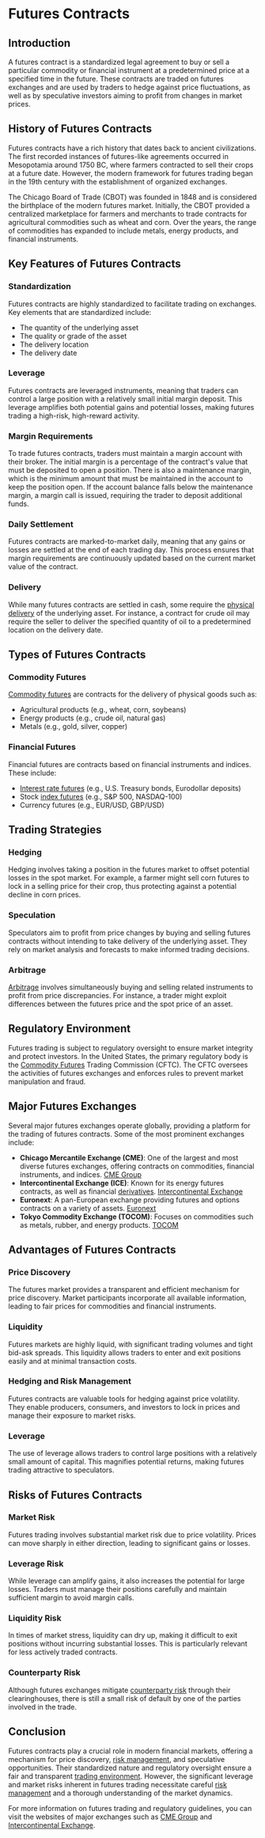 # Futures Contracts

## Introduction

A futures contract is a standardized legal agreement to buy or sell a particular commodity or financial instrument at a predetermined price at a specified time in the future. These contracts are traded on futures exchanges and are used by traders to hedge against price fluctuations, as well as by speculative investors aiming to profit from changes in market prices.

## History of Futures Contracts

Futures contracts have a rich history that dates back to ancient civilizations. The first recorded instances of futures-like agreements occurred in Mesopotamia around 1750 BC, where farmers contracted to sell their crops at a future date. However, the modern framework for futures trading began in the 19th century with the establishment of organized exchanges.

The Chicago Board of Trade (CBOT) was founded in 1848 and is considered the birthplace of the modern futures market. Initially, the CBOT provided a centralized marketplace for farmers and merchants to trade contracts for agricultural commodities such as wheat and corn. Over the years, the range of commodities has expanded to include metals, energy products, and financial instruments.

## Key Features of Futures Contracts

### Standardization

Futures contracts are highly standardized to facilitate trading on exchanges. Key elements that are standardized include:
- The quantity of the underlying asset
- The quality or grade of the asset
- The delivery location
- The delivery date

### Leverage

Futures contracts are leveraged instruments, meaning that traders can control a large position with a relatively small initial margin deposit. This leverage amplifies both potential gains and potential losses, making futures trading a high-risk, high-reward activity.

### Margin Requirements

To trade futures contracts, traders must maintain a margin account with their broker. The initial margin is a percentage of the contract's value that must be deposited to open a position. There is also a maintenance margin, which is the minimum amount that must be maintained in the account to keep the position open. If the account balance falls below the maintenance margin, a margin call is issued, requiring the trader to deposit additional funds.

### Daily Settlement

Futures contracts are marked-to-market daily, meaning that any gains or losses are settled at the end of each trading day. This process ensures that margin requirements are continuously updated based on the current market value of the contract.

### Delivery

While many futures contracts are settled in cash, some require the [physical delivery](../p/physical_delivery_in_trading.md) of the underlying asset. For instance, a contract for crude oil may require the seller to deliver the specified quantity of oil to a predetermined location on the delivery date.

## Types of Futures Contracts

### Commodity Futures

[Commodity futures](../c/commodity_futures.md) are contracts for the delivery of physical goods such as:
- Agricultural products (e.g., wheat, corn, soybeans)
- Energy products (e.g., crude oil, natural gas)
- Metals (e.g., gold, silver, copper)

### Financial Futures

Financial futures are contracts based on financial instruments and indices. These include:
- [Interest rate futures](../i/interest_rate_futures.md) (e.g., U.S. Treasury bonds, Eurodollar deposits)
- Stock [index futures](../i/index_futures.md) (e.g., S&P 500, NASDAQ-100)
- Currency futures (e.g., EUR/USD, GBP/USD)

## Trading Strategies

### Hedging

Hedging involves taking a position in the futures market to offset potential losses in the spot market. For example, a farmer might sell corn futures to lock in a selling price for their crop, thus protecting against a potential decline in corn prices.

### Speculation

Speculators aim to profit from price changes by buying and selling futures contracts without intending to take delivery of the underlying asset. They rely on market analysis and forecasts to make informed trading decisions.

### Arbitrage

[Arbitrage](../a/arbitrage.md) involves simultaneously buying and selling related instruments to profit from price discrepancies. For instance, a trader might exploit differences between the futures price and the spot price of an asset.

## Regulatory Environment

Futures trading is subject to regulatory oversight to ensure market integrity and protect investors. In the United States, the primary regulatory body is the [Commodity Futures](../c/commodity_futures.md) Trading Commission (CFTC). The CFTC oversees the activities of futures exchanges and enforces rules to prevent market manipulation and fraud.

## Major Futures Exchanges

Several major futures exchanges operate globally, providing a platform for the trading of futures contracts. Some of the most prominent exchanges include:

- **Chicago Mercantile Exchange (CME)**: One of the largest and most diverse futures exchanges, offering contracts on commodities, financial instruments, and indices. [CME Group](https://www.cmegroup.com)
- **Intercontinental Exchange (ICE)**: Known for its energy futures contracts, as well as financial [derivatives](../d/derivatives.md). [Intercontinental Exchange](https://www.theice.com)
- **Euronext**: A pan-European exchange providing futures and options contracts on a variety of assets. [Euronext](https://www.euronext.com)
- **Tokyo Commodity Exchange (TOCOM)**: Focuses on commodities such as metals, rubber, and energy products. [TOCOM](https://www.tocom.or.jp)

## Advantages of Futures Contracts

### Price Discovery

The futures market provides a transparent and efficient mechanism for price discovery. Market participants incorporate all available information, leading to fair prices for commodities and financial instruments.

### Liquidity

Futures markets are highly liquid, with significant trading volumes and tight bid-ask spreads. This liquidity allows traders to enter and exit positions easily and at minimal transaction costs.

### Hedging and Risk Management

Futures contracts are valuable tools for hedging against price volatility. They enable producers, consumers, and investors to lock in prices and manage their exposure to market risks.

### Leverage

The use of leverage allows traders to control large positions with a relatively small amount of capital. This magnifies potential returns, making futures trading attractive to speculators.

## Risks of Futures Contracts

### Market Risk

Futures trading involves substantial market risk due to price volatility. Prices can move sharply in either direction, leading to significant gains or losses.

### Leverage Risk

While leverage can amplify gains, it also increases the potential for large losses. Traders must manage their positions carefully and maintain sufficient margin to avoid margin calls.

### Liquidity Risk

In times of market stress, liquidity can dry up, making it difficult to exit positions without incurring substantial losses. This is particularly relevant for less actively traded contracts.

### Counterparty Risk

Although futures exchanges mitigate [counterparty risk](../c/counterparty_risk.md) through their clearinghouses, there is still a small risk of default by one of the parties involved in the trade.

## Conclusion

Futures contracts play a crucial role in modern financial markets, offering a mechanism for price discovery, [risk management](../r/risk_management.md), and speculative opportunities. Their standardized nature and regulatory oversight ensure a fair and transparent [trading environment](../t/trading_environment.md). However, the significant leverage and market risks inherent in futures trading necessitate careful [risk management](../r/risk_management.md) and a thorough understanding of the market dynamics.

For more information on futures trading and regulatory guidelines, you can visit the websites of major exchanges such as [CME Group](https://www.cmegroup.com) and [Intercontinental Exchange](https://www.theice.com).

